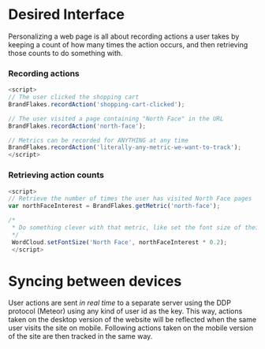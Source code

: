 # Desired Interface

Personalizing a web page is all about recording actions a user takes by keeping a count of how many times the action occurs, and then retrieving those counts to do something with.

### Recording actions

```javascript
<script>
// The user clicked the shopping cart
BrandFlakes.recordAction('shopping-cart-clicked');

// The user visited a page containing "North Face" in the URL
BrandFlakes.recordAction('north-face');

// Metrics can be recorded for ANYTHING at any time
BrandFlakes.recordAction('literally-any-metric-we-want-to-track');
</script>
```

### Retrieving action counts

```javascript
<script>
// Retrieve the number of times the user has visited North Face pages
var northFaceInterest = BrandFlakes.getMetric('north-face');

/*
 * Do something clever with that metric, like set the font size of their favorite products
 */
 WordCloud.setFontSize('North Face', northFaceInterest * 0.2);
 </script>
```

# Syncing between devices

User actions are sent *in real time* to a separate server using the DDP protocol (Meteor) using any kind of user id as the key. This way, actions taken on the desktop version of the website will be reflected when the same user visits the site on mobile. Following actions taken on the mobile version of the site are then tracked in the same way. 
